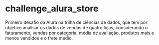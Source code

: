 # challenge_alura_store
Primeiro desafio da Alura na trilha de ciências de dados, que tem por objetivo analisar os dados de vendas de quatro lojas, considerando o faturamento, vendas por categoria, média de avaliação, produtos mais e menos vendidos e o frete médio. 
